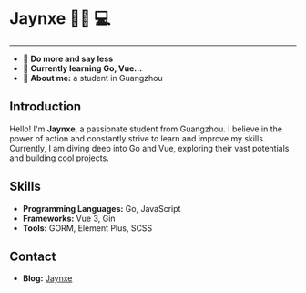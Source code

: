 # Jaynxe 👨‍🎓 💻

---

- 🔭 **Do more and say less**
- 🌱 **Currently learning Go, Vue...**
- 👯 **About me:** a student in Guangzhou

## Introduction

Hello! I'm **Jaynxe**, a passionate student from Guangzhou. I believe in the power of action and constantly strive to learn and improve my skills. Currently, I am diving deep into Go and Vue, exploring their vast potentials and building cool projects.

## Skills

- **Programming Languages:** Go, JavaScript
- **Frameworks:** Vue 3, Gin
- **Tools:** GORM, Element Plus, SCSS

## Contact

- **Blog:** [Jaynxe](http://blog.jaynxe.cn)


